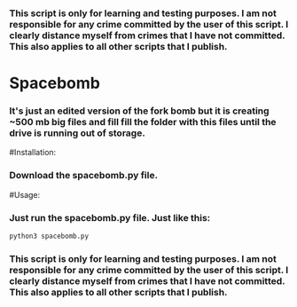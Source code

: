 ### This script is only for learning and testing purposes. I am not responsible for any crime committed by the user of this script. I clearly distance myself from crimes that I have not committed. This also applies to all other scripts that I publish.
# Spacebomb
### It's just an edited version of the fork bomb but it is creating ~500 mb big files and fill fill the folder with this files until the drive is running out of storage.

#Installation:
### Download the spacebomb.py file.

#Usage:
### Just run the spacebomb.py file. Just like this:
```Bash
python3 spacebomb.py
```
### This script is only for learning and testing purposes. I am not responsible for any crime committed by the user of this script. I clearly distance myself from crimes that I have not committed. This also applies to all other scripts that I publish.
